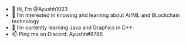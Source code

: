 - 👋 Hi, I’m @Ayushh1023
- 👀 I’m interested in knowing and learning about AI/ML and BLockchain technology
- 🌱 I’m currently learning Java and Graphics in C++
- 📫 Ping me on Discord: Ayushh#8786
<!---
Ayushh1023/Ayushh1023 is a ✨ special ✨ repository because its `README.md` (this file) appears on your GitHub profile.
You can click the Preview link to take a look at your changes.
--->
